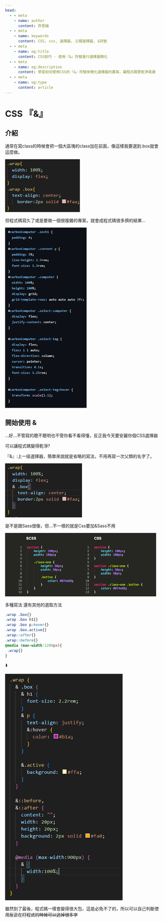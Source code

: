```yaml
---
head:
  - - meta
    - name: author
      content: 許恩綸
  - - meta
    - name: keywords
      content: CSS, css, 選擇器, 父類選擇器, &符號
  - - meta
    - name: og:title
      content: CSS技巧 - 使用『&』符號進行選擇器簡化
  - - meta
    - name: og:description
      content: 學習如何使用CSS的『&』符號來簡化選擇器的書寫，讓程式碼更乾淨易讀
  - - meta
    - name: og:type
      content: article
---
```


# CSS 『&』

## 介紹

通常在寫class的時候會把一個大區塊的class加在前面，像這樣我要選到.box就會這麼做。

![alt text](./assets/關於『&』/image-1.png)

但程式碼寫久了或是要做一個很複雜的專案，就會成程式碼很多擠的結果...

![alt text](./assets/關於『&』/image-2.png)

## 開始使用 &
...好...不管寫的聰不聰明也不管你看不看得懂，反正我今天要安麗你個CSS選擇器

可以讓程式碼變得乾淨?

『&』:上一级選擇器，簡單來說就是省略的寫法，不用再寫一次父類的名字了。

![alt text](./assets/關於『&』/image-3.png)

是不是跟Sass很像，但...不一樣的就是Css要加&Sass不用

![alt text](./assets/關於『&』/image-4.png)

多種寫法
還有其他的選取方法
```css
.wrap .box{}
.wrap .box h1{}
.wrap .box p:hover{}
.wrap .box.active{}
.wrap::after{}
.wrap::before{}
@media (max-width:1200px){
 .wrap{}
}
```
⬇️

![alt text](./assets/關於『&』/image.png)



雖然到了最後，程式碼一樣會變得很大包，這是必免不了的，所以可以自己判斷使用~~反正在打程式的時候可以逃掉很多字~~